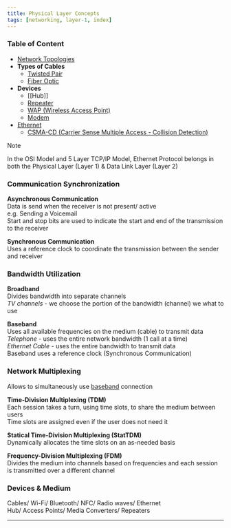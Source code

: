 ```yaml
---
title: Physical Layer Concepts
tags: [networking, layer-1, index]
---
```


### Table of Content

- [Network Topologies](../../Network%20Basics/Network%20Topologies.md)
- **Types of Cables**
	- [Twisted Pair](Cable%20Types/Twisted%20Pair.md)
	- [Fiber Optic](Cable%20Types/Fiber%20Optic.md)
- **Devices**
	- [[Hub]]
	- [Repeater](../../Network%20Components/Repeater.md)
	- [WAP (Wireless Access Point)](../../Network%20Components/WAP%20(Wireless%20Access%20Point).md)
	- [Modem](../../Network%20Components/Modem.md)
- [Ethernet](Ethernet.md)
	- [CSMA-CD (Carrier Sense Multiple Access - Collision Detection)](CSMA-CD%20%28Carrier%20Sense%20Multiple%20Access%20-%20Collision%20Detection%29.md)

> [!NOTE]
> In the OSI Model and 5 Layer TCP/IP Model, Ethernet Protocol belongs in both the Physical Layer (Layer 1) & Data Link Layer (Layer 2)

### Communication Synchronization

**Asynchronous Communication**  
Data is send when the receiver is not present/ active    
e.g. Sending a Voicemail  
Start and stop bits are used to indicate the start and end of the transmission to the receiver

**Synchronous Communication**  
Uses a reference clock to coordinate the transmission between the sender and receiver

### Bandwidth Utilization

**Broadband**  
Divides bandwidth into separate channels  
*TV channels* - we choose the portion of the bandwidth (channel) we what to use

**Baseband**  
Uses all available frequencies on the medium (cable) to transmit data  
*Telephone* - uses the entire network bandwidth (1 call at a time)  
*Ethernet Cable* - uses the entire bandwidth to transmit data  
Baseband uses a reference clock (Synchronous Communication)

### Network Multiplexing

Allows to simultaneously use <u>baseband</u> connection

**Time-Division Multiplexing (TDM)**  
Each session takes a turn, using time slots, to share the medium between users  
Time slots are assigned even if the user does not need it

**Statical Time-Division Multiplexing (StatTDM)**  
Dynamically allocates the time slots on an as-needed basis

**Frequency-Division Multiplexing (FDM)**  
Divides the medium into channels based on frequencies and each session is transmitted over a different channel

### Devices & Medium

Cables/ Wi-Fi/ Bluetooth/ NFC/ Radio waves/ Ethernet  
Hub/ Access Points/ Media Converters/ Repeaters  

---
